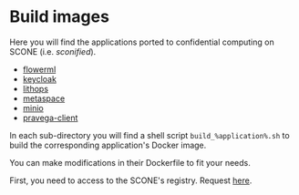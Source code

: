 # Build images

Here you will find the applications ported to confidential computing on SCONE (i.e. _sconified_).

* [flowerml](./flowerml)
* [keycloak](./keycloak)
* [lithops](./lithops)
* [metaspace](./metaspace)
* [minio](./minio)
* [pravega-client](./pravega-client)

In each sub-directory you will find a shell script `build_%application%.sh` to build the corresponding application's Docker image.

You can make modifications in their Dockerfile to fit your needs.

First, you need to access to the SCONE's registry. Request [here](https://sconedocs.github.io/registry/ "Registry").